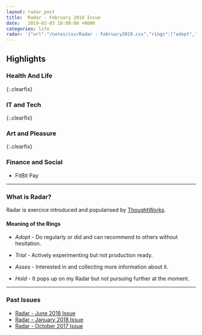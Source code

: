 ```yaml
---
layout: radar_post
title:  Radar - February 2019 Issue
date:   2019-02-03 18:00:00 +0000
categories: life
radar: '{"url":"/notes/csv/Radar - February2019.csv","rings":["adopt","trial","asses","hold"]}'
---
```


## Highlights

### Health And Life

{:.clearfix}

### IT and Tech

{:.clearfix}

### Art and Pleasure

{:.clearfix}

### Finance and Social

- FitBit Pay

<hr class="footnote" />

### What is Radar?

Radar is exercice introduced and popularised by
[ThoughtWorks](https://www.thoughtworks.com/).

#### Meaning of the Rings

* _Adopt_ - Do regularly or did and can recommend to others without
  hesitation.

* _Trial_ - Actively experimenting but not production ready.

* _Asses_ - Interested in and collecting more information about it.

* _Hold_ - It pops up on my Radar but not pursuing further at the
  moment.


<hr class="footnote" />


### Past Issues

 - [Radar - June 2018 Issue](/notes/life/2018/07/07/radar-june-2018.html)
 - [Radar - January 2018 Issue](/notes/life/2018/06/06/radar-januar-2018.html)
 - [Radar - October 2017 Issue](/notes/life/2018/01/10/radar-october-2017.html)
